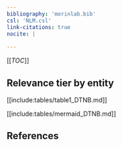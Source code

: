 ```yaml
---
bibliography: 'morinlab.bib'
csl: 'NLM.csl'
link-citations: true
nocite: |
  
---
```


[[_TOC_]]




## Relevance tier by entity

[[include:tables/table1_DTNB.md]]





[[include:tables/mermaid_DTNB.md]]

## References


